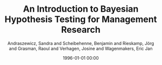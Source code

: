 ---
layout: post
title: An Introduction to Bayesian Hypothesis Testing for Management Research

date: 1996-01-01 00:00
author: Andraszewicz, Sandra and Scheibehenne, Benjamin and Rieskamp, Jörg and Grasman, Raoul and Verhagen, Josine and Wagenmakers, Eric Jan
tags: ["bayes factor","optional stopping","statistical evidence"]
journal: Journal of Management

link: https://doi.org/10.1177/0149206314560412

year: 2015
---